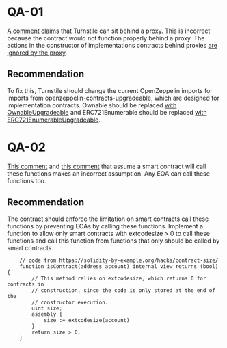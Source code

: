 # QA-01

[A comment claims](https://github.com/code-423n4/2022-11-canto/blob/2733fdd1bee73a6871c6243f92a007a0b80e4c61/Canto/contracts/turnstile.sol#L10) that Turnstile can sit behind a proxy. This is incorrect because the contract would not function properly behind a proxy. The actions in the constructor of implementations contracts behind proxies [are ignored by the proxy](https://docs.openzeppelin.com/upgrades-plugins/1.x/proxies#the-constructor-caveat).

## Recommendation

To fix this, Turnstile should change the current OpenZeppelin imports for imports from openzeppelin-contracts-upgradeable, which are designed for implementation contracts. Ownable should be replaced [with OwnableUpgradeable](https://github.com/OpenZeppelin/openzeppelin-contracts-upgradeable/blob/master/contracts/access/OwnableUpgradeable.sol) and ERC721Enumerable should be replaced [with ERC721EnumerableUpgradeable](https://github.com/OpenZeppelin/openzeppelin-contracts-upgradeable/blob/master/contracts/token/ERC721/extensions/ERC721EnumerableUpgradeable.sol).

# QA-02

[This comment](https://github.com/code-423n4/2022-11-canto/blob/2733fdd1bee73a6871c6243f92a007a0b80e4c61/Canto/contracts/turnstile.sol#L83) and [this comment](https://github.com/code-423n4/2022-11-canto/blob/2733fdd1bee73a6871c6243f92a007a0b80e4c61/Canto/contracts/turnstile.sol#L49) that assume a smart contract will call these functions makes an incorrect assumption. Any EOA can call these functions too.

## Recommendation

The contract should enforce the limitation on smart contracts call these functions by preventing EOAs by calling these functions. Implement a function to allow only smart contracts with extcodesize > 0 to call these functions and call this function from functions that only should be called by smart contracts.

```solidity
    // code from https://solidity-by-example.org/hacks/contract-size/
    function isContract(address account) internal view returns (bool) {
        // This method relies on extcodesize, which returns 0 for contracts in
        // construction, since the code is only stored at the end of the
        // constructor execution.
        uint size;
        assembly {
            size := extcodesize(account)
        }
        return size > 0;
    }
```